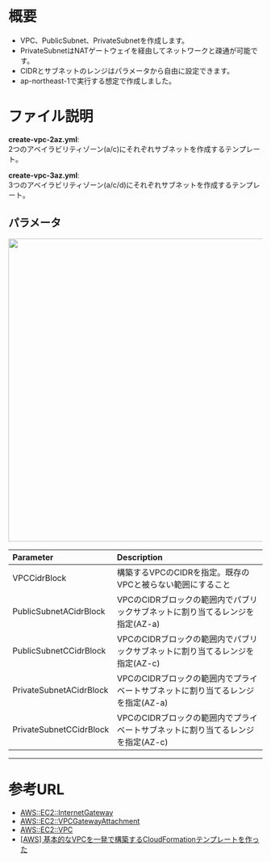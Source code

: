 # 概要
- VPC、PublicSubnet、PrivateSubnetを作成します。
- PrivateSubnetはNATゲートウェイを経由してネットワークと疎通が可能です。
- CIDRとサブネットのレンジはパラメータから自由に設定できます。
- ap-northeast-1で実行する想定で作成しました。

# ファイル説明
**create-vpc-2az.yml**:<br>
2つのアベイラビリティゾーン(a/c)にそれぞれサブネットを作成するテンプレート。

**create-vpc-3az.yml**:<br>
3つのアベイラビリティゾーン(a/c/d)にそれぞれサブネットを作成するテンプレート。

## パラメータ

<img src="https://noname.work/wp-content/uploads/2021/06/VPC%E3%83%8F%E3%82%9A%E3%83%A9%E3%83%A1%E3%83%BC%E3%82%BF-1024x611.png" width="600">

| Parameter | Description |
|:---|:---|
| VPCCidrBlock | 構築するVPCのCIDRを指定。既存のVPCと被らない範囲にすること |
| PublicSubnetACidrBlock | VPCのCIDRブロックの範囲内でパブリックサブネットに割り当てるレンジを指定(AZ-a) |
| PublicSubnetCCidrBlock | VPCのCIDRブロックの範囲内でパブリックサブネットに割り当てるレンジを指定(AZ-c) |
| PrivateSubnetACidrBlock | VPCのCIDRブロックの範囲内でプライベートサブネットに割り当てるレンジを指定(AZ-a) |
| PrivateSubnetCCidrBlock | VPCのCIDRブロックの範囲内でプライベートサブネットに割り当てるレンジを指定(AZ-c) |


***
# 参考URL
- [AWS::EC2::InternetGateway](https://docs.aws.amazon.com/ja_jp/AWSCloudFormation/latest/UserGuide/aws-resource-ec2-internetgateway.html)
- [AWS::EC2::VPCGatewayAttachment](https://docs.aws.amazon.com/AWSCloudFormation/latest/UserGuide/aws-resource-ec2-vpc-gateway-attachment.html)
- [AWS::EC2::VPC](https://docs.aws.amazon.com/ja_jp/AWSCloudFormation/latest/UserGuide/aws-resource-ec2-vpc.html)
- [[AWS] 基本的なVPCを一発で構築するCloudFormationテンプレートを作った](https://noname.work/3011.html)
